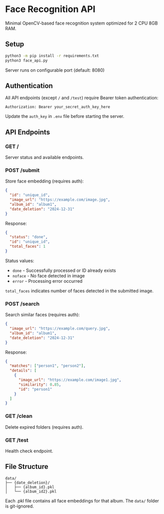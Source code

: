 # Face Recognition API

Minimal OpenCV-based face recognition system optimized for 2 CPU 8GB RAM.

## Setup

```bash
python3 -m pip install -r requirements.txt
python3 face_api.py
```

Server runs on configurable port (default: 8080)

## Authentication

All API endpoints (except `/` and `/test`) require Bearer token authentication:

```
Authorization: Bearer your_secret_auth_key_here
```

Update the `auth_key` in `.env` file before starting the server.

## API Endpoints

### GET /
Server status and available endpoints.

### POST /submit
Store face embedding (requires auth):
```json
{
  "id": "unique_id",
  "image_url": "https://example.com/image.jpg",
  "album_id": "album1",
  "date_deletion": "2024-12-31"
}
```

Response:
```json
{
  "status": "done",
  "id": "unique_id",
  "total_faces": 1
}
```

Status values:
- `done` - Successfully processed or ID already exists
- `noface` - No face detected in image
- `error` - Processing error occurred

`total_faces` indicates number of faces detected in the submitted image.

### POST /search
Search similar faces (requires auth):
```json
{
  "image_url": "https://example.com/query.jpg",
  "album_id": "album1",
  "date_deletion": "2024-12-31"
}
```

Response:
```json
{
  "matches": ["person1", "person2"],
  "details": [
    {
      "image_url": "https://example.com/image1.jpg",
      "similarity": 0.85,
      "id": "person1"
    }
  ]
}
```

### GET /clean
Delete expired folders (requires auth).

### GET /test
Health check endpoint.

## File Structure
```
data/
├── {date_deletion}/
│   ├── {album_id}.pkl
│   └── {album_id2}.pkl
```

Each .pkl file contains all face embeddings for that album. The `data/` folder is git-ignored.